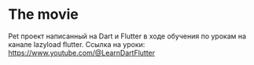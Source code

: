 # The movie

Pet проект написанный на Dart и Flutter в ходе обучения по урокам на канале lazyload flutter.
Ссылка на уроки: https://www.youtube.com/@LearnDartFlutter


